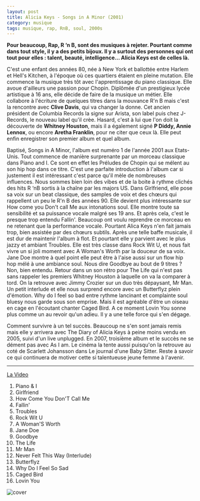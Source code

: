 ```yaml
---
layout: post
title: Alicia Keys - Songs in A Minor (2001)
category: musique
tags: musique, rap, RnB, soul, 2000s
---
```


**Pour beaucoup, Rap, R ‘n B, sont des musiques à rejeter. Pourtant comme dans tout style, il y a des petits bijoux. Il y a surtout des personnes qui ont tout pour elles : talent, beauté, intelligence… Alicia Keys est de celles là.**

C'est une enfant des années 80, née à New York et ballottée entre Harlem et Hell's Kitchen, à l'époque où ces quartiers étaient en pleine mutation. Elle commence la musique très tôt avec l'apprentissage du piano classique. Elle avoue d'ailleurs une passion pour Chopin. Diplômée d'un prestigieux lycée artistique à 16 ans, elle décide de faire de la musique un métier. Elle collabore à l'écriture de quelques titres dans la mouvance R'n B mais c'est la rencontre avec **Clive Davis**, qui va changer la donne. Cet ancien président de Columbia Records la signe sur Arista, son label puis chez J-Records, le nouveau label qu'il crèe. Hasard, c'est à lui que l'on doit la découverte de **Whitney Houston**, mais il a également signé **P Diddy, Annie Lennox**, ou encore **Aretha Franklin**, pour ne citer que ceux là. Elle peut enfin enregistrer son premier album et quel album.

Baptisé, Songs in A Minor, l'album est numéro 1 de l'année 2001 aux Etats-Unis. Tout commence de manière surprenante par un morceau classique dans Piano and I. Ce sont en effet les Préludes de Chopin qui se mélent au son hip hop dans ce titre. C'est une parfaite introduction à l'album car si justement il est intéressant c'est parce qu'il mèle de nombreuses influences. Nous sommes bien loin des vibes et de la boite à rythme clichés des hits R ‘nB sortis à la chaîne par les majors US. Dans Girlfriend, elle pose sa voix sur un beat classique, des samples de voix et des chœurs qui rappellent un peu le R'n B des années 90. Elle devient plus intéressante sur How come you Don't call Me aux intonations soul. Elle montre toute sa sensibilité et sa puissance vocale malgré ses 19 ans. Et après cela, c'est le presque trop entendu Fallin'. Beaucoup ont voulu reprendre ce morceau en ne retenant que la performance vocale. Pourtant Alica Keys n'en fait jamais trop, bien assistée par des chœurs subtils. Après une telle baffe musicale, il est dur de maintenir l'album à flot. Et pourtant elle y parvient avec le plus jazzy et ambiant Troubles. Elle est très classe dans Rock Wit U, et nous fait vivre un si joli moment avec A Woman's Worth par la douceur de sa voix. Jane Doe montre à quel point elle peut être à l'aise aussi sur un flow hip hop mélé à une ambiance soul. Nous dire Goodbye au bout de 9 titres ? Non, bien entendu. Retour dans un son rétro pour The Life qui n'est pas sans rappeler les premiers Whitney Houston à laquelle on va la comparer à tord. On la retrouve avec Jimmy Crozier sur un duo très dépaysant, Mr Man. Un petit interlude et elle nous surprend encore avec un Butterflyz plein d'émotion. Why do I feel so bad entre rythme lancinant et complainte soul bluesy nous garde sous son emprise. Mais il est agréable d'être un oiseau en cage en l'écoutant chanter Caged Bird. A ce moment Lovin You sonne plus comme un au revoir qu'un adieu. Il y a une telle force qui s'en dégage.

Comment survivre à un tel succès. Beaucoup ne s'en sont jamais remis mais elle y arrivera avec The Diary of Alicia Keys à peine moins vendu en 2005, suivi d'un live unplugged. En 2007, troisième album et le succès ne se dément pas avec As I am. Le cinéma la tente aussi puisqu'on la retrouve au coté de Scarlett Johansson dans Le journal d'une Baby Sitter. Reste à savoir ce qui continuera de motiver cette si talentueuse jeune femme à l'avenir.

****

[La Video](https://www.youtube.com/watch?v=Urdlvw0SSEc])

1. Piano & I 
2. Girlfriend 
3. How Come You Don'T Call Me 
4. Fallin' 
5. Troubles 
6. Rock Wit U 
7. A Woman'S Worth 
8. Jane Doe 
9. Goodbye 
10. The Life 
11. Mr Man 
12. Never Felt This Way (Interlude) 
13. Butterflyz 
14. Why Do I Feel So Sad 
15. Caged Bird 
16. Lovin You

![cover](http://cheziceman.files.wordpress.com/2014/11/aliciakeysong.jpg)


